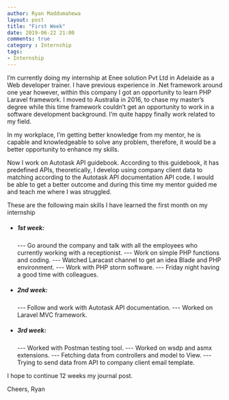 ```yaml
---
author: Ryan Maddumahewa
layout: post
title: "First Week"
date: 2019-06-22 21:00
comments: true
category : Internship
tags:
- Internship
---
```


I’m currently doing my internship at Enee solution Pvt Ltd in Adelaide as a Web developer trainer. I have previous experience in .Net framework around one year however, within this company I got an opportunity to learn PHP Laravel framework. I moved to Australia in 2016, to chase my master’s degree while this time framework couldn’t get an opportunity to work in a software development background. I’m quite happy finally work related to my field.

In my workplace, I’m getting better knowledge from my mentor, he is capable and knowledgeable to solve any problem, therefore, it would be a better opportunity to enhance my skills.

Now I work on Autotask API guidebook. According to this guidebook, it has predefined APIs, theoretically, I develop using company client data to matching according to the Autotask API documentation API code. I would be able to get a better outcome and during this time my mentor guided me and teach me where I was struggled.

These are the following main skills I have learned the first month on my internship

- ##### 1st week: 

    --- Go around the company and talk with all the employees who currently working with a receptionist.
    --- Work on simple PHP functions and coding.
    --- Watched Laracast channel to get an idea Blade and PHP environment.
    --- Work with PHP storm software.
    --- Friday night having a good time with colleagues.


- ##### 2nd week: 

    --- Follow and work with Autotask API documentation.
    --- Worked on Laravel MVC framework.



- ##### 3rd week: 


    --- Worked with Postman testing tool.
    --- Worked on wsdp and asmx extensions.
    --- Fetching data from controllers and model to View.
    --- Trying to send data from API to company client email template.

I hope to continue 12 weeks my journal post. 

Cheers,
Ryan
